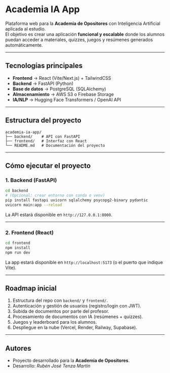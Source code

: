 # Academia IA App

Plataforma web para la **Academia de Opositores** con Inteligencia Artificial aplicada al estudio.  
El objetivo es crear una aplicación **funcional y escalable** donde los alumnos puedan acceder a materiales, quizzes, juegos y resúmenes generados automáticamente.

---

## Tecnologías principales
- **Frontend** → React (Vite/Next.js) + TailwindCSS  
- **Backend** → FastAPI (Python)  
- **Base de datos** → PostgreSQL (SQLAlchemy)  
- **Almacenamiento** → AWS S3 o Firebase Storage  
- **IA/NLP** → Hugging Face Transformers / OpenAI API  

---

## Estructura del proyecto
```
academia-ia-app/
├── backend/    # API con FastAPI
├── frontend/   # Interfaz con React
└── README.md   # Documentación del proyecto
```

---

## Cómo ejecutar el proyecto

### 1. Backend (FastAPI)
```bash
cd backend
# (Opcional: crear entorno con conda o venv)
pip install fastapi uvicorn sqlalchemy psycopg2-binary pydantic
uvicorn main:app --reload
```
La API estará disponible en `http://127.0.0.1:8000`.

---

### 2. Frontend (React)
```bash
cd frontend
npm install
npm run dev
```
La app estará disponible en `http://localhost:5173` (o el puerto que indique Vite).

---

## Roadmap inicial
1. Estructura del repo con `backend/` y `frontend/`.  
2. Autenticación y gestión de usuarios (registro/login con JWT).  
3. Subida de documentos por parte del profesor.  
4. Procesamiento de documentos con IA (resúmenes + quizzes).  
5. Juegos y leaderboard para los alumnos.  
6. Despliegue en la nube (Vercel, Render, Railway, Supabase).  

---

## Autores
- Proyecto desarrollado para la **Academia de Opositores**.  
- Desarrollo: *Rubén José Tenza Martín*  
